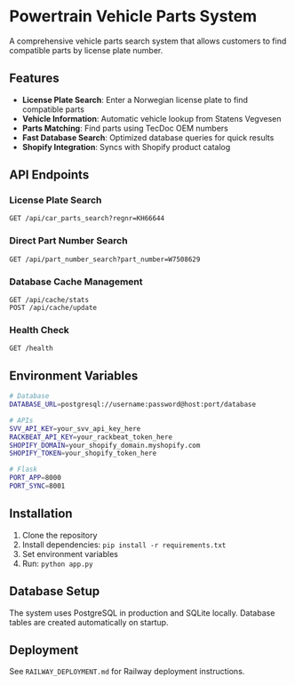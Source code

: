 # Powertrain Vehicle Parts System

A comprehensive vehicle parts search system that allows customers to find compatible parts by license plate number.

## Features

- **License Plate Search**: Enter a Norwegian license plate to find compatible parts
- **Vehicle Information**: Automatic vehicle lookup from Statens Vegvesen
- **Parts Matching**: Find parts using TecDoc OEM numbers
- **Fast Database Search**: Optimized database queries for quick results
- **Shopify Integration**: Syncs with Shopify product catalog

## API Endpoints

### License Plate Search
```
GET /api/car_parts_search?regnr=KH66644
```

### Direct Part Number Search
```
GET /api/part_number_search?part_number=W7508629
```

### Database Cache Management
```
GET /api/cache/stats
POST /api/cache/update
```

### Health Check
```
GET /health
```

## Environment Variables

```bash
# Database
DATABASE_URL=postgresql://username:password@host:port/database

# APIs
SVV_API_KEY=your_svv_api_key_here
RACKBEAT_API_KEY=your_rackbeat_token_here
SHOPIFY_DOMAIN=your_shopify_domain.myshopify.com
SHOPIFY_TOKEN=your_shopify_token_here

# Flask
PORT_APP=8000
PORT_SYNC=8001
```

## Installation

1. Clone the repository
2. Install dependencies: `pip install -r requirements.txt`
3. Set environment variables
4. Run: `python app.py`

## Database Setup

The system uses PostgreSQL in production and SQLite locally. Database tables are created automatically on startup.

## Deployment

See `RAILWAY_DEPLOYMENT.md` for Railway deployment instructions. 